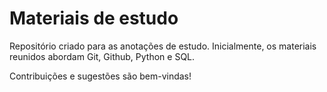 # Materiais de estudo
Repositório criado para as anotações de estudo. Inicialmente, os materiais reunidos abordam Git, Github, Python e SQL.

Contribuições e sugestões são bem-vindas!
